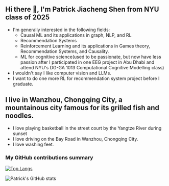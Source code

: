 ## Hi there 👋, I'm Patrick Jiacheng Shen from NYU class of 2025
-  I'm generally interested in the following fields:
    - Causal ML and its applications in graph, NLP, and RL 
    - Recommendation Systems
    - Reinforcement Learning and its applications in Games theory, Recommendation Systems, and Causality.
    - ML for cognitive science(used to be passionate, but now have less passion after I participated in one EEG project in Abu Dhabi and attend NYU's DG-GA 1013 Computational Cognitive Modelling class)
-  I wouldn't say I like computer vision and LLMs.
-  I want to do one more RL for recommendation system project before I graduate.

## I live in Wanzhou, Chongqing City, a mountainous city famous for its grilled fish and noodles.
- I love playing basketball in the street court by the Yangtze River during sunset
- I love driving on the Bay Road in Wanzhou, Chongqing City.
- I love washing feet.
<h3>My GitHub contributions summary</h3>

[![Top Langs](https://github-readme-stats.vercel.app/api/top-langs/?username=Patrickhshs)](https://github.com/anuraghazra/github-readme-stats)

![Patrick's GitHub stats](https://github-readme-stats.vercel.app/api?username=Patrickhshs&theme=default&show_icons=true)
